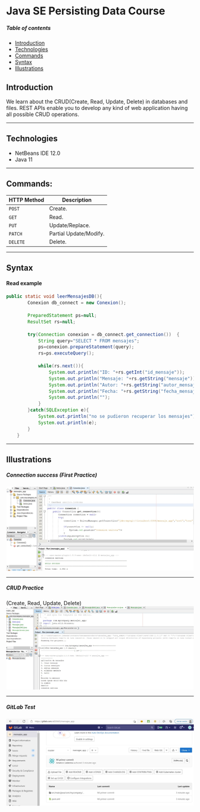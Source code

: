 # Java SE Persisting Data Course

##### Table of contents
* [Introduction](#introduction) 
* [Technologies](#technologies)
* [Commands](#commands)
* [Syntax](#syntax)
* [Illustrations](#illustrations)

## Introduction
We learn about the CRUD(Create, Read, Update, Delete) in databases and files.
REST APIs enable you to develop any kind of web application having all possible CRUD operations.

****************************************************

## Technologies
* NetBeans IDE 12.0
* Java 11

****************************************************

## Commands:

| HTTP Method | Description                    |
| ------------- | ------------------------------ |
| `POST`      | Create.       |
| `GET`   |  Read.    | 
| `PUT`   | Update/Replace.    | 
| `PATCH`   |  	Partial Update/Modify.     | 
| `DELETE`   |  Delete.     | 

****************************************************

## Syntax
#### Read example
```java
public static void leerMensajesDB(){
        Conexion db_connect = new Conexion();
        
        PreparedStatement ps=null;
        ResultSet rs=null;
        
        try(Connection conexion = db_connect.get_connection())  {        
            String query="SELECT * FROM mensajes";
            ps=conexion.prepareStatement(query);
            rs=ps.executeQuery();
            
            while(rs.next()){
                System.out.println("ID: "+rs.getInt("id_mensaje"));
                System.out.println("Mensaje: "+rs.getString("mensaje"));
                System.out.println("Autor: "+rs.getString("autor_mensaje"));
                System.out.println("Fecha: "+rs.getString("fecha_mensaje"));
                System.out.println("");
            }
        }catch(SQLException e){
            System.out.println("no se pudieron recuperar los mensajes");
            System.out.println(e);
        }
    }
```

****************************************************


## Illustrations
##### Connection success (First Practice)
![](images/1.jpg)

****************************************************

##### CRUD Practice
(Create, Read, Update, Delete)
![](images/2.jpg)

****************************************************

##### GitLab Test
![](images/3.jpg)

